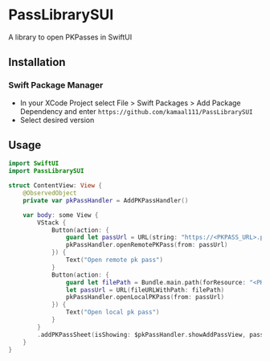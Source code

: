 # PassLibrarySUI

A library to open PKPasses in SwiftUI

## Installation

### Swift Package Manager

- In your XCode Project select File > Swift Packages > Add Package Dependency and enter `https://github.com/kamaal111/PassLibrarySUI`
- Select desired version

## Usage

```swift
import SwiftUI
import PassLibrarySUI

struct ContentView: View {
    @ObservedObject
    private var pkPassHandler = AddPKPassHandler()

    var body: some View {
        VStack {
            Button(action: {
                guard let passUrl = URL(string: "https://<PKPASS_URL>.pkpass") else { return }
                pkPassHandler.openRemotePKPass(from: passUrl)
            }) {
                Text("Open remote pk pass")
            }
            Button(action: {
                guard let filePath = Bundle.main.path(forResource: "<PKPASS_FILE_NAME>", ofType: "pkpass") else { return }
                let passUrl = URL(fileURLWithPath: filePath)
                pkPassHandler.openLocalPKPass(from: passUrl)
            }) {
                Text("Open local pk pass")
            }
        }
        .addPKPassSheet(isShowing: $pkPassHandler.showAddPassView, pass: pkPassHandler.pass)
    }
}
```
